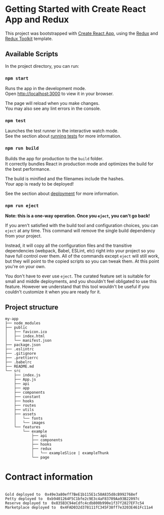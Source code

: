 # Getting Started with Create React App and Redux

This project was bootstrapped with [Create React App](https://github.com/facebook/create-react-app), using the [Redux](https://redux.js.org/) and [Redux Toolkit](https://redux-toolkit.js.org/) template.

## Available Scripts

In the project directory, you can run:

### `npm start`

Runs the app in the development mode.\
Open [http://localhost:3000](http://localhost:3000) to view it in your browser.

The page will reload when you make changes.\
You may also see any lint errors in the console.

### `npm test`

Launches the test runner in the interactive watch mode.\
See the section about [running tests](https://facebook.github.io/create-react-app/docs/running-tests) for more information.

### `npm run build`

Builds the app for production to the `build` folder.\
It correctly bundles React in production mode and optimizes the build for the best performance.

The build is minified and the filenames include the hashes.\
Your app is ready to be deployed!

See the section about [deployment](https://facebook.github.io/create-react-app/docs/deployment) for more information.

### `npm run eject`

**Note: this is a one-way operation. Once you `eject`, you can't go back!**

If you aren't satisfied with the build tool and configuration choices, you can `eject` at any time. This command will remove the single build dependency from your project.

Instead, it will copy all the configuration files and the transitive dependencies (webpack, Babel, ESLint, etc) right into your project so you have full control over them. All of the commands except `eject` will still work, but they will point to the copied scripts so you can tweak them. At this point you're on your own.

You don't have to ever use `eject`. The curated feature set is suitable for small and middle deployments, and you shouldn't feel obligated to use this feature. However we understand that this tool wouldn't be useful if you couldn't customize it when you are ready for it.


## Project structure

```
my-app
├── node_modules
├── public
│   ├── favicon.ico
│   ├── index.html
│   └── manifest.json
├── package.json
├── .eslintrc
├── .gitignore
├── .prettierrc
├── .babelrc
├── README.md
└── src
    ├── index.js
    ├── App.js
    ├── api
    ├── app
    ├── components
    ├── constant
    ├── hooks
    ├── routes
    ├── utils
    ├── assets
    │   └── fonts
    │   └── images
    └── features
        └── example
            ├── api
            ├── components
            ├── hooks
            ├── redux
            │   └── exampleSlice | exampleThunk
            └── page
```

# Contract information
```shell

Gold deployed to  0x49e3a80eff7BeE1b115E1c58A835d8cB992768ef
Petty deployed to  0xb9401264F5C1bfe2c9E3c4aF83709Aa93B22097c
Reserve deployed to  0x835B3C94eCdfc4cdb800b990e1f37f2827EF7c54
Marketplace deployed to  0x4FAD032d378111fC345F38ff7e3203E461Fc11a4

```